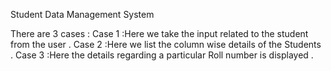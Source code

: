 Student Data Management System

There are 3 cases :
Case 1 :Here we take the input related to the student from the user .
Case 2 :Here we list the column wise details of the Students .
Case 3 :Here the details regarding a particular Roll number is displayed .
